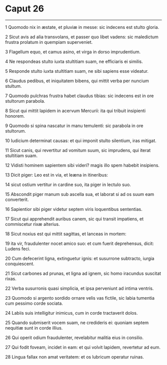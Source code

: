 # Caput 26

***

1 Quomodo nix in æstate, et pluviæ in messe: sic indecens est stulto gloria.

2 Sicut avis ad alia transvolans, et passer quo libet vadens: sic maledictum frustra prolatum in quempiam superveniet.

3 Flagellum equo, et camus asino, et virga in dorso imprudentium.

4 Ne respondeas stulto iuxta stultitiam suam, ne efficiaris ei similis.

5 Responde stulto iuxta stultitiam suam, ne sibi sapiens esse videatur.

6 Claudus pedibus, et iniquitatem bibens, qui mittit verba per nuncium stultum.

7 Quomodo pulchras frustra habet claudus tibias: sic indecens est in ore stultorum parabola.

8 Sicut qui mittit lapidem in acervum Mercurii: ita qui tribuit insipienti honorem.

9 Quomodo si spina nascatur in manu temulenti: sic parabola in ore stultorum.

10 Iudicium determinat causas: et qui imponit stulto silentium, iras mitigat.

11 Sicut canis, qui revertitur ad vomitum suum, sic imprudens, qui iterat stultitiam suam.

12 Vidisti hominem sapientem sibi videri? magis illo spem habebit insipiens.

13 Dicit piger: Leo est in via, et leæna in itineribus:

14 sicut ostium vertitur in cardine suo, ita piger in lectulo suo.

15 Abscondit piger manum sub ascella sua, et laborat si ad os suum eam converterit.

16 Sapientior sibi piger videtur septem viris loquentibus sententias.

17 Sicut qui apprehendit auribus canem, sic qui transit impatiens, et commiscetur rixæ alterius.

18 Sicut noxius est qui mittit sagittas, et lanceas in mortem:

19 ita vir, fraudulenter nocet amico suo: et cum fuerit deprehensus, dicit: Ludens feci.

20 Cum defecerint ligna, extinguetur ignis: et susurrone subtracto, iurgia conquiescent.

21 Sicut carbones ad prunas, et ligna ad ignem, sic homo iracundus suscitat rixas.

22 Verba susurronis quasi simplicia, et ipsa perveniunt ad intima ventris.

23 Quomodo si argento sordido ornare velis vas fictile, sic labia tumentia cum pessimo corde sociata.

24 Labiis suis intelligitur inimicus, cum in corde tractaverit dolos.

25 Quando submiserit vocem suam, ne credideris ei: quoniam septem nequitiæ sunt in corde illius.

26 Qui operit odium fraudulenter, revelabitur malitia eius in consilio.

27 Qui fodit foveam, incidet in eam: et qui volvit lapidem, revertetur ad eum.

28 Lingua fallax non amat veritatem: et os lubricum operatur ruinas.

